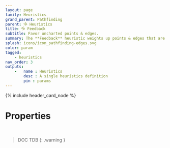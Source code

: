```yaml
---
layout: page
family: Heuristics
grand_parent: Pathfinding
parent: 🝰 Heuristics
title: 🝰 Feedback
subtitle: Favor uncharted points & edges.
summary: The **Feedback** heuristic weights up points & edges that are "in use" by other previously computed paths.
splash: icons/icon_pathfinding-edges.svg
color: param
tagged: 
    - heuristics
nav_order: 3
outputs:
    -   name : Heuristics
        desc : A single heuristics definition
        pin : params
---
```


{% include header_card_node %}

# Properties
<br>

> DOC TDB
{: .warning }
